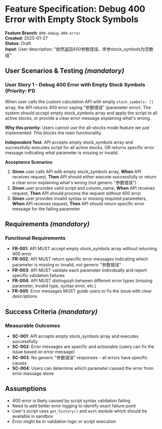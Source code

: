# Feature Specification: Debug 400 Error with Empty Stock Symbols

**Feature Branch**: `008-debug-400-error`  
**Created**: 2025-01-27  
**Status**: Draft  
**Input**: User description: "依然返回400参数错误，传参stock_symbols为空数组"

## User Scenarios & Testing *(mandatory)*

### User Story 1 - Debug 400 Error with Empty Stock Symbols (Priority: P1)

When user calls the custom calculation API with empty `stock_symbols: []` array, the API returns 400 error saying "参数错误" (parameter error). The system should accept empty stock_symbols array and apply the script to all active stocks, or provide a clear error message explaining what's wrong.

**Why this priority**: Users cannot use the all-stocks mode feature we just implemented. This blocks the main functionality.

**Independent Test**: API accepts empty stock_symbols array and successfully executes script for all active stocks, OR returns specific error message indicating what parameter is missing or invalid.

**Acceptance Scenarios**:

1. **Given** user calls API with empty stock_symbols array, **When** API receives request, **Then** API should either execute successfully or return a clear error explaining what's wrong (not generic "参数错误")
2. **Given** user provides valid script and column_name, **When** API receives request, **Then** API should process the request without 400 error
3. **Given** user provides invalid syntax or missing required parameters, **When** API receives request, **Then** API should return specific error message for the failing parameter

## Requirements *(mandatory)*

### Functional Requirements

- **FR-001**: API MUST accept empty stock_symbols array without returning 400 error
- **FR-002**: API MUST return specific error messages indicating which parameter is missing or invalid, not generic "参数错误"
- **FR-003**: API MUST validate each parameter individually and report specific validation failures
- **FR-004**: API MUST distinguish between different error types (missing parameter, invalid type, syntax error, etc.)
- **FR-005**: Error messages MUST guide users to fix the issue with clear descriptions

## Success Criteria *(mandatory)*

### Measurable Outcomes

- **SC-001**: API accepts empty stock_symbols array and executes successfully
- **SC-002**: Error messages are specific and actionable (users can fix the issue based on error message)
- **SC-003**: No generic "参数错误" responses - all errors have specific causes
- **SC-004**: Users can determine which parameter caused the error from error message alone

## Assumptions

- 400 error is likely caused by script syntax validation failing
- Need to add better error logging to identify exact failure point
- User's script uses `get_history()` and `math` module which should be available in sandbox
- Error might be in validation logic or script execution
